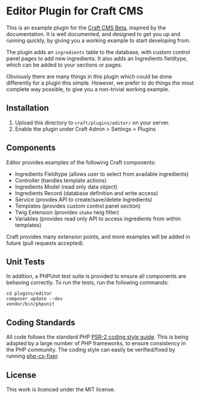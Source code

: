 # Editor Plugin for Craft CMS

This is an example plugin for the [Craft CMS Beta](http://buildwithcraft.com/), inspired by
the documentation. It is well documented, and designed to get you up and running quickly,
by giving you a working example to start developing from.

The plugin adds an `ingredients` table to the database, with custom control panel pages
to add new ingredients. It also adds an Ingredients fieldtype, which can be added to your
sections or pages.

Obviously there are many things in this plugin which could be done differently for a plugin
this simple. However, we prefer to do things the most complete way possible, to give you a
non-trivial working example.

## Installation

1. Upload this directory to `craft/plugins/editor/` on your server.
2. Enable the plugin under Craft Admin > Settings > Plugins

## Components

Editor provides examples of the following Craft components:

* Ingredients Fieldtype (allows user to select from available ingredients)
* Controller (handles template actions)
* Ingredients Model (read only data object)
* Ingredients Record (database definition and write access)
* Service (provdes API to create/save/delete ingredients)
* Templates (provides custom control panel section)
* Twig Extension (provides `shake` twig filter)
* Variables (provides read only API to access ingredients from within templates)

Craft provides many extension points, and more examples will be added in future
(pull requests accepted).

## Unit Tests

In addition, a PHPUnit test suite is provided to ensure all components are behaving correctly.
To run the tests, run the following commands:

    cd plugins/editor
    composer update --dev
    vendor/bin/phpunit

## Coding Standards

All code follows the standard PHP [PSR-2 coding style guide](https://github.com/php-fig/fig-standards/blob/master/accepted/PSR-2-coding-style-guide.md).
This is being adopted by a large number of PHP frameworks, to ensure consistency in the PHP community.
The coding style can easily be verified/fixed by running [php-cs-fixer](http://cs.sensiolabs.org/).

## License

This work is licenced under the MIT license.
